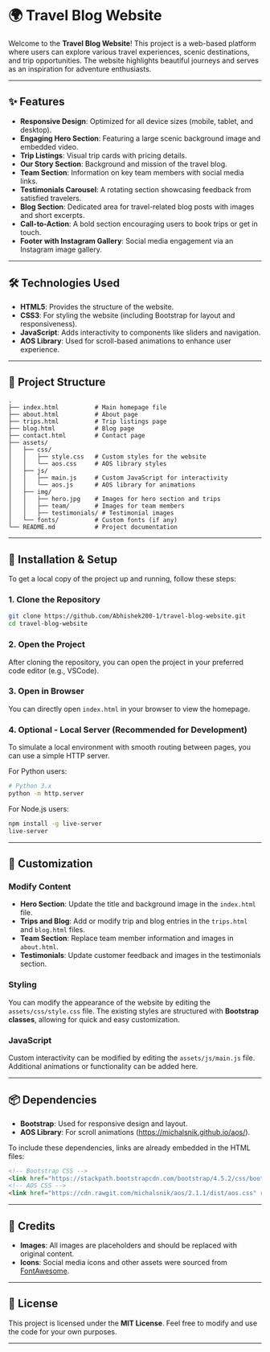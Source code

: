 
# 🌍 Travel Blog Website

Welcome to the **Travel Blog Website**! This project is a web-based platform where users can explore various travel experiences, scenic destinations, and trip opportunities. The website highlights beautiful journeys and serves as an inspiration for adventure enthusiasts.

---

## ✨ Features

- **Responsive Design**: Optimized for all device sizes (mobile, tablet, and desktop).
- **Engaging Hero Section**: Featuring a large scenic background image and embedded video.
- **Trip Listings**: Visual trip cards with pricing details.
- **Our Story Section**: Background and mission of the travel blog.
- **Team Section**: Information on key team members with social media links.
- **Testimonials Carousel**: A rotating section showcasing feedback from satisfied travelers.
- **Blog Section**: Dedicated area for travel-related blog posts with images and short excerpts.
- **Call-to-Action**: A bold section encouraging users to book trips or get in touch.
- **Footer with Instagram Gallery**: Social media engagement via an Instagram image gallery.

---

## 🛠️ Technologies Used

- **HTML5**: Provides the structure of the website.
- **CSS3**: For styling the website (including Bootstrap for layout and responsiveness).
- **JavaScript**: Adds interactivity to components like sliders and navigation.
- **AOS Library**: Used for scroll-based animations to enhance user experience.

---

## 📂 Project Structure

```
.
├── index.html          # Main homepage file
├── about.html          # About page
├── trips.html          # Trip listings page
├── blog.html           # Blog page
├── contact.html        # Contact page
├── assets/
│   ├── css/
│   │   ├── style.css   # Custom styles for the website
│   │   └── aos.css     # AOS library styles
│   ├── js/
│   │   ├── main.js     # Custom JavaScript for interactivity
│   │   └── aos.js      # AOS library for animations
│   ├── img/
│   │   ├── hero.jpg    # Images for hero section and trips
│   │   ├── team/       # Images for team members
│   │   ├── testimonials/ # Testimonial images
│   └── fonts/          # Custom fonts (if any)
└── README.md           # Project documentation
```

---

## 🚀 Installation & Setup

To get a local copy of the project up and running, follow these steps:

### 1. Clone the Repository

```bash
git clone https://github.com/Abhishek200-1/travel-blog-website.git
cd travel-blog-website
```

### 2. Open the Project

After cloning the repository, you can open the project in your preferred code editor (e.g., VSCode).

### 3. Open in Browser

You can directly open `index.html` in your browser to view the homepage.

### 4. Optional - Local Server (Recommended for Development)

To simulate a local environment with smooth routing between pages, you can use a simple HTTP server.

For Python users:

```bash
# Python 3.x
python -m http.server
```

For Node.js users:

```bash
npm install -g live-server
live-server
```

---

## 🎨 Customization

### Modify Content

- **Hero Section**: Update the title and background image in the `index.html` file.
- **Trips and Blog**: Add or modify trip and blog entries in the `trips.html` and `blog.html` files.
- **Team Section**: Replace team member information and images in `about.html`.
- **Testimonials**: Update customer feedback and images in the testimonials section.

### Styling

You can modify the appearance of the website by editing the `assets/css/style.css` file. The existing styles are structured with **Bootstrap classes**, allowing for quick and easy customization.

### JavaScript

Custom interactivity can be modified by editing the `assets/js/main.js` file. Additional animations or functionality can be added here.

---

## 📦 Dependencies

- **Bootstrap**: Used for responsive design and layout.
- **AOS Library**: For scroll animations (https://michalsnik.github.io/aos/).

To include these dependencies, links are already embedded in the HTML files:

```html
<!-- Bootstrap CSS -->
<link href="https://stackpath.bootstrapcdn.com/bootstrap/4.5.2/css/bootstrap.min.css" rel="stylesheet">
<!-- AOS CSS -->
<link href="https://cdn.rawgit.com/michalsnik/aos/2.1.1/dist/aos.css" rel="stylesheet">
```

---

## 📸 Credits

- **Images**: All images are placeholders and should be replaced with original content.
- **Icons**: Social media icons and other assets were sourced from [FontAwesome](https://fontawesome.com/).

---

## 📄 License

This project is licensed under the **MIT License**. Feel free to modify and use the code for your own purposes.

--- 
